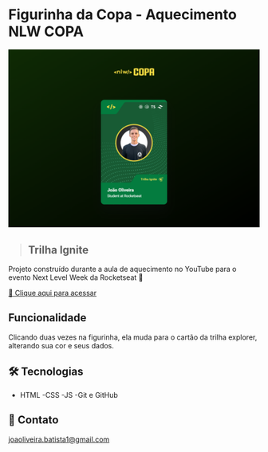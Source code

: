 # Figurinha da Copa - Aquecimento NLW COPA

![preview](./.github/preview.png)

> ## Trilha Ignite

Projeto construído durante a aula de aquecimento no YouTube para o evento Next Level Week da Rocketseat 🚀

[ 🔗 Clique aqui para acessar](https://joaoliveirapb.github.io/figurinha-da-copa/)

## Funcionalidade
Clicando duas vezes na figurinha, ela muda para o cartão da trilha explorer, alterando sua cor e seus dados.

## 🛠️ Tecnologias
- HTML
-CSS
-JS
-Git e GitHub

## 💙 Contato
joaoliveira.batista1@gmail.com